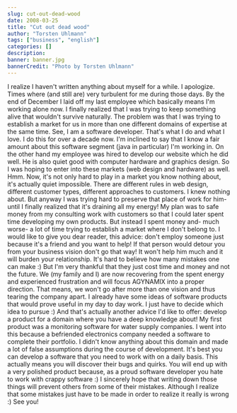 ```yaml
---
slug: cut-out-dead-wood
date: 2008-03-25
title: "Cut out dead wood"
author: "Torsten Uhlmann"
tags: ["business", "english"]
categories: []
description:
banner: banner.jpg
bannerCredit: "Photo by Torsten Uhlmann"
---
```


I realize I haven't written anything about myself for a while. I apologize. Times where (and still are) very turbulent for me during those days. By the end of December I laid off my last employee which basically means I'm working alone now. I finally realized that I was trying to keep something alive that wouldn't survive naturally. The problem was that I was trying to establish a market for us in more than one different domains of expertise at the same time. See, I am a software developer. That's what I do and what I love. I do this for over a decade now. I'm inclined to say that I know a fair amount about this software segment (java in particular) I'm working in. On the other hand my employee was hired to develop our website which he did well. He is also quiet good with computer hardware and graphics design. So I was hoping to enter into these markets (web design and hardware) as well. Hmm. Now, it's not only hard to play in a market you know nothing about, it's actually quiet impossible. There are different rules in web design, different customer types, different approaches to customers. I knew nothing about. But anyway I was trying hard to preserve that place of work for him- until I finally realized that it's draining all my energy! My plan was to safe money from my consulting work with customers so that I could later spent time developing my own products. But instead I spent money and- much worse- a lot of time trying to establish a market where I don't belong to. I would like to give you dear reader, this advice: don't employ someone just because it's a friend and you want to help! If that person would detour you from your business vision don't go that way! It won't help him much and it will burden your relationship. It's hard to believe how many mistakes one can make :) But I'm very thankful that they just cost time and money and not the future. We (my family and I) are now recovering from the spent energy and experienced frustration and will focus AGYNAMIX into a proper direction. That means, we won't go after more than one vision and thus tearing the company apart. I already have some ideas of software products that would prove useful in my day to day work. I just have to decide which idea to pursue :) And that's actually another advice I'd like to offer: develop a product for a domain where you have a deep knowledge about! My first product was a monitoring software for water supply companies. I went into this because a befriended electronics company needed a software to complete their portfolio. I didn't know anything about this domain and made a lot of false assumptions during the course of development. It's best you can develop a software that you need to work with on a daily basis. This actually means you will discover their bugs and quirks. You will end up with a very polished product because, as a proud software developer you hate to work with crappy software :) I sincerely hope that writing down those things will prevent others from some of their mistakes. Although I realize that some mistakes just have to be made in order to realize it really is wrong :) See you!
